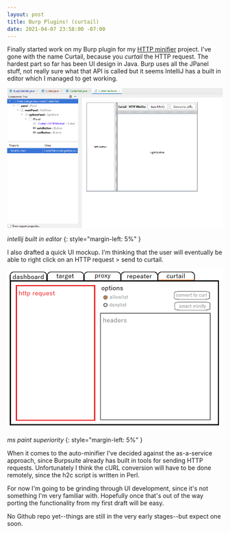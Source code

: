 ```yaml
---
layout: post
title: Burp Plugins! (curtail)
date: 2021-04-07 23:58:00 -07:00
---
```


Finally started work on my Burp plugin for my [HTTP minifier](/2021/04/05/bb-and-http/) project. I've gone with the name Curtail, because you _curtail_ the HTTP request. The hardest part so far has been UI design in Java. Burp uses all the JPanel stuff, not really sure what that API is called but it seems IntelliJ has a built in editor which I managed to get working.

![intellij editor](/assets/img/2021-04-07-curtail-minifier/intellij.png)

_intellij built in editor_
{: style="margin-left: 5%" }

I also drafted a quick UI mockup. I'm thinking that the user will eventually be able to right click on an HTTP request > send to curtail.

![the mockup](/assets/img/2021-04-07-curtail-minifier/mockup.png)

_ms paint superiority_
{: style="margin-left: 5%" }

When it comes to the auto-minifier I've decided against the as-a-service approach, since Burpsuite already has built in tools for sending HTTP requests. Unfortunately I think the cURL conversion will have to be done remotely, since the h2c script is written in Perl.

For now I'm going to be grinding through UI development, since it's not something I'm very familiar with. Hopefully once that's out of the way porting the functionality from my first draft will be easy.

No Github repo yet--things are still in the very early stages--but expect one soon.